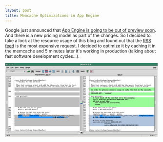 ```yaml
---
layout: post
title: Memcache Optimizations in App Engine
---
```


<p>
Google just announced that 
<a href="http://googleappengine.blogspot.com/2011/08/50-credit-for-new-billing-signups-and.html">
  App Engine is going to be out of preview soon</a>.
And there is a new pricing model as part of the changes. So I decided to
take a look at the resource usage of this blog and found out that the
<a href="http://www.javiertordable.com/blog/rss.xml">RSS feed</a> is the
most expensive request. I decided to optimize it by caching it in the
memcache and 5 minutes later it's working in production (talking about
fast software development cycles...).
</p>

<a href="/images/implement-memcache.png">
  <img src="/images/implement-memcache.png"
    alt="Implementing memcache diff" width=500 />
</a>
